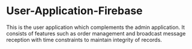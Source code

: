# User-Application-Firebase
This is the user application which complements the admin application. It consists of features such as order management and broadcast message reception with time constraints to maintain integrity of records.
